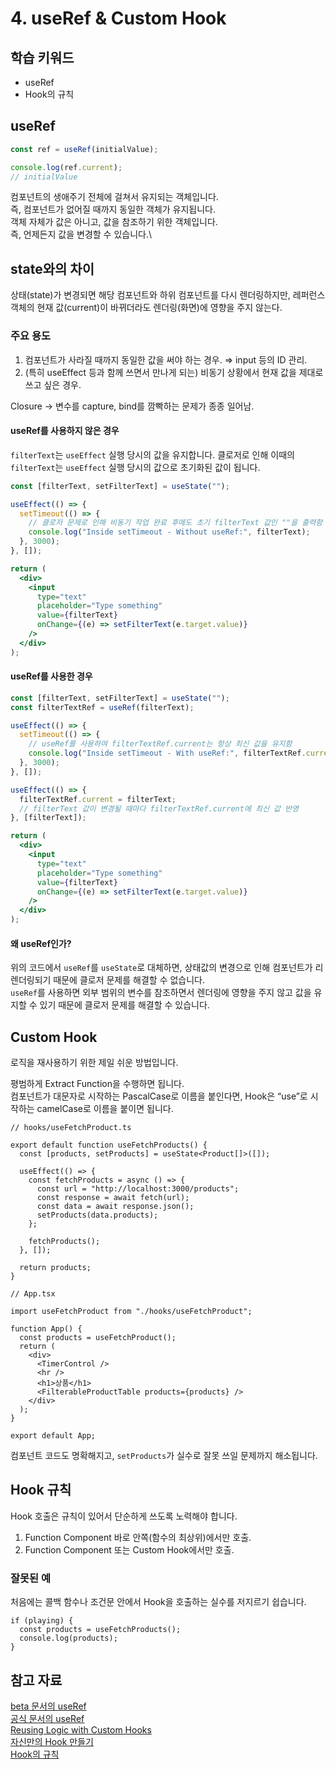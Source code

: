 # 4. useRef & Custom Hook

## 학습 키워드

- useRef
- Hook의 규칙

## useRef

```jsx
const ref = useRef(initialValue);

console.log(ref.current);
// initialValue
```

컴포넌트의 생애주기 전체에 걸쳐서 유지되는 객체입니다.\
즉, 컴포넌트가 없어질 때까지 동일한 객체가 유지됩니다.\
객체 자체가 값은 아니고, 값을 참조하기 위한 객체입니다.\
즉, 언제든지 값을 변경할 수 있습니다.\

## state와의 차이

상태(state)가 변경되면 해당 컴포넌트와 하위 컴포넌트를 다시 렌더링하지만, 레퍼런스 객체의 현재 값(current)이 바뀌더라도 렌더링(화면)에 영향을 주지 않는다.

### 주요 용도

1. 컴포넌트가 사라질 때까지 동일한 값을 써야 하는 경우. ⇒ input 등의 ID 관리.
2. (특히 useEffect 등과 함께 쓰면서 만나게 되는) 비동기 상황에서 현재 값을 제대로 쓰고 싶은 경우.

Closure → 변수를 capture, bind를 깜빡하는 문제가 종종 일어남.

#### useRef를 사용하지 않은 경우

`filterText`는 `useEffect` 실행 당시의 값을 유지합니다.
클로저로 인해 이때의 `filterText`는 `useEffect` 실행 당시의 값으로 초기화된 값이 됩니다.

```jsx
const [filterText, setFilterText] = useState("");

useEffect(() => {
  setTimeout(() => {
    // 클로저 문제로 인해 비동기 작업 완료 후에도 초기 filterText 값인 ""을 출력함
    console.log("Inside setTimeout - Without useRef:", filterText);
  }, 3000);
}, []);

return (
  <div>
    <input
      type="text"
      placeholder="Type something"
      value={filterText}
      onChange={(e) => setFilterText(e.target.value)}
    />
  </div>
);
```

#### useRef를 사용한 경우

```jsx
const [filterText, setFilterText] = useState("");
const filterTextRef = useRef(filterText);

useEffect(() => {
  setTimeout(() => {
    // useRef를 사용하여 filterTextRef.current는 항상 최신 값을 유지함
    console.log("Inside setTimeout - With useRef:", filterTextRef.current);
  }, 3000);
}, []);

useEffect(() => {
  filterTextRef.current = filterText;
  // filterText 값이 변경될 때마다 filterTextRef.current에 최신 값 반영
}, [filterText]);

return (
  <div>
    <input
      type="text"
      placeholder="Type something"
      value={filterText}
      onChange={(e) => setFilterText(e.target.value)}
    />
  </div>
);
```

#### 왜 useRef인가?

위의 코드에서 `useRef`를 `useState`로 대체하면, 상태값의 변경으로 인해 컴포넌트가 리렌더링되기 때문에 클로저 문제를 해결할 수 없습니다.\
`useRef`를 사용하면 외부 범위의 변수를 참조하면서 렌더링에 영향을 주지 않고 값을 유지할 수 있기 때문에 클로저 문제를 해결할 수 있습니다.

## Custom Hook

로직을 재사용하기 위한 제일 쉬운 방법입니다.

평범하게 Extract Function을 수행하면 됩니다.\
컴포넌트가 대문자로 시작하는 PascalCase로 이름을 붙인다면, Hook은 “use”로 시작하는 camelCase로 이름을 붙이면 됩니다.

```tsx
// hooks/useFetchProduct.ts

export default function useFetchProducts() {
  const [products, setProducts] = useState<Product[]>([]);

  useEffect(() => {
    const fetchProducts = async () => {
      const url = "http://localhost:3000/products";
      const response = await fetch(url);
      const data = await response.json();
      setProducts(data.products);
    };

    fetchProducts();
  }, []);

  return products;
}
```

```tsx
// App.tsx

import useFetchProduct from "./hooks/useFetchProduct";

function App() {
  const products = useFetchProduct();
  return (
    <div>
      <TimerControl />
      <hr />
      <h1>상품</h1>
      <FilterableProductTable products={products} />
    </div>
  );
}

export default App;
```

컴포넌트 코드도 명확해지고, `setProducts`가 실수로 잘못 쓰일 문제까지 해소됩니다.

## Hook 규칙

Hook 호출은 규칙이 있어서 단순하게 쓰도록 노력해야 합니다.

1. Function Component 바로 안쪽(함수의 최상위)에서만 호출.
2. Function Component 또는 Custom Hook에서만 호출.

### 잘못된 예

처음에는 콜백 함수나 조건문 안에서 Hook을 호출하는 실수를 저지르기 쉽습니다.

```tsx
if (playing) {
  const products = useFetchProducts();
  console.log(products);
}
```

## 참고 자료

[beta 문서의 useRef](https://react.dev/reference/react/useRef)\
[공식 문서의 useRef](https://ko.legacy.reactjs.org/docs/hooks-reference.html#useref)\
[Reusing Logic with Custom Hooks](https://react.dev/learn/reusing-logic-with-custom-hooks)\
[자신만의 Hook 만들기](https://ko.legacy.reactjs.org/docs/hooks-custom.html)\
[Hook의 규칙](https://ko.legacy.reactjs.org/docs/hooks-rules.html)
